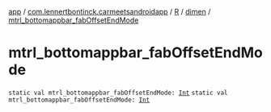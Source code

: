 [app](../../../index.md) / [com.lennertbontinck.carmeetsandroidapp](../../index.md) / [R](../index.md) / [dimen](index.md) / [mtrl_bottomappbar_fabOffsetEndMode](./mtrl_bottomappbar_fab-offset-end-mode.md)

# mtrl_bottomappbar_fabOffsetEndMode

`static val mtrl_bottomappbar_fabOffsetEndMode: `[`Int`](https://kotlinlang.org/api/latest/jvm/stdlib/kotlin/-int/index.html)
`static val mtrl_bottomappbar_fabOffsetEndMode: `[`Int`](https://kotlinlang.org/api/latest/jvm/stdlib/kotlin/-int/index.html)